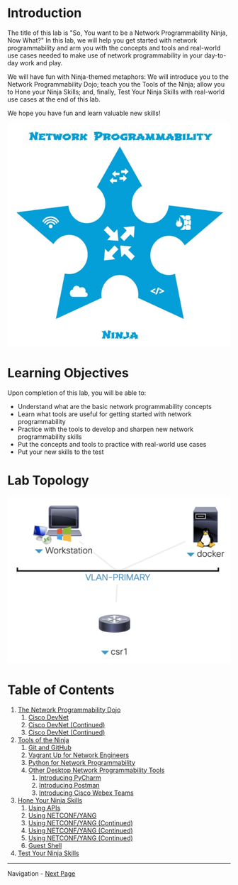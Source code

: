 # Introduction

The title of this lab is "So, You want to be a Network Programmability Ninja, Now What?"  In this lab, we will help 
you get started with network programmability and arm you with the concepts and tools and real-world use cases needed to 
make use of network programmability in your day-to-day work and play.

We will have fun with Ninja-themed metaphors: We will introduce you to the Network Programmability Dojo; teach you 
the Tools of the Ninja; allow you to Hone your Ninja Skills; and, finally, Test Your Ninja Skills with real-world use 
cases at the end of this lab.

We hope you have fun and learn valuable new skills!

![Network Programmability Ninja Star](assets/NetworkProgrammabilityStar.jpg)

# Learning Objectives

Upon completion of this lab, you will be able to:

* Understand what are the basic network programmability concepts
* Learn what tools are useful for getting started with network programmability
* Practice with the tools to develop and sharpen new network programmability skills
* Put the concepts and tools to practice with real-world use cases
* Put your new skills to the test

# Lab Topology

![Lab Topology](assets/LTRDEV-1100-Topology.png)

# Table of Contents

1. [The Network Programmability Dojo](LTRDEV-1100-Guide-01.md)
    1. [Cisco DevNet](LTRDEV-1100-Guide-01a.md)
    2. [Cisco DevNet (Continued)](LTRDEV-1100-Guide-01b.md)
    2. [Cisco DevNet (Continued)](LTRDEV-1100-Guide-01c.md)
2. [Tools of the Ninja](LTRDEV-1100-Guide-02.md)
    1. [Git and GitHub](LTRDEV-1100-Guide-02a.md)
    2. [Vagrant Up for Network Engineers](LTRDEV-1100-Guide-02b.md)
    3. [Python for Network Programmability](LTRDEV-1100-Guide-02c.md)
    4. [Other Desktop Network Programmability Tools](LTRDEV-1100-Guide-02d.md)
        1. [Introducing PyCharm](LTRDEV-1100-Guide-02e.md)
        2. [Introducing Postman](LTRDEV-1100-Guide-02f.md)
        3. [Introducing Cisco Webex Teams](LTRDEV-1100-Guide-02g.md)
3. [Hone Your Ninja Skills](LTRDEV-1100-Guide-03.md)
    1. [Using APIs](LTRDEV-1100-Guide-03a.md)
    2. [Using NETCONF/YANG](LTRDEV-1100-Guide-03b.md)
    3. [Using NETCONF/YANG (Continued)](LTRDEV-1100-Guide-03c.md)
    4. [Using NETCONF/YANG (Continued)](LTRDEV-1100-Guide-03d.md)
    5. [Using NETCONF/YANG (Continued)](LTRDEV-1100-Guide-03e.md)
    6. [Guest Shell](LTRDEV-1100-Guide-03f.md)
4. [Test Your Ninja Skills](LTRDEV-1100-Guide-04.md)

---

Navigation - [Next Page](LTRDEV-1100-Guide-01.md)
